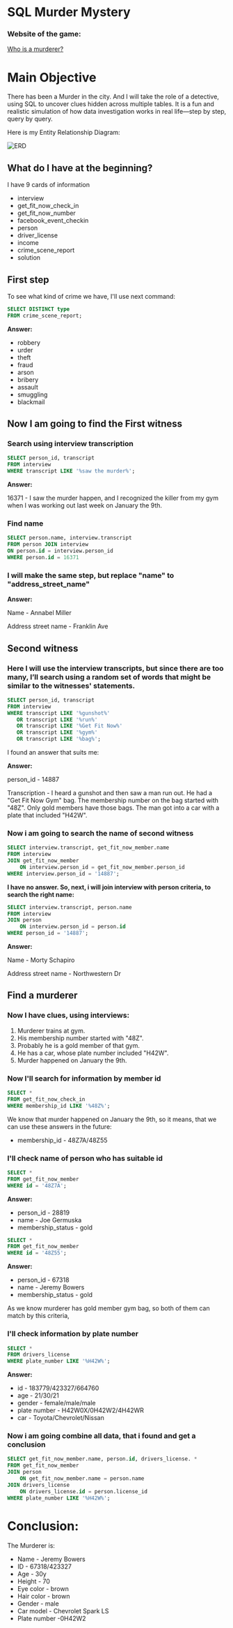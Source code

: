 # SQL Murder Mystery

### Website of the game:

[Who is a murderer?](https://mystery.knightlab.com/walkthrough.html)

# Main Objective

There has been a Murder in the city. And I  will take the role of a detective, using SQL to uncover clues hidden across multiple tables. It is a fun and realistic simulation of how data investigation works in real life—step by step, query by query.

Here is my Entity Relationship Diagram:

![ERD](images/erd_database.jpg)


## What do I have at the beginning?

I have 9 cards of information

- interview
- get_fit_now_check_in
- get_fit_now_number
- facebook_event_checkin
- person
- driver_license
- income
- crime_scene_report
- solution

## First step

To see what kind of crime we have, I'll use next command:

```sql
SELECT DISTINCT type 
FROM crime_scene_report;
```

**Answer:**
- robbery
- urder
- theft
- fraud
- arson
- bribery
- assault
- smuggling
- blackmail

## Now I am going to find the First witness

### Search using interview transcription

```sql
SELECT person_id, transcript
FROM interview
WHERE transcript LIKE '%saw the murder%';
```

**Answer:**

16371 - I saw the murder happen, and I recognized the killer from my gym when I was working out last week on January the 9th.

### Find name

``` sql
SELECT person.name, interview.transcript
FROM person JOIN interview
ON person.id = interview.person_id
WHERE person.id = 16371
```

### I will make the same step, but replace "name" to "address_street_name"

**Answer:**

Name - Annabel Miller

Address street name - Franklin Ave

## Second witness

### Here I will use the interview transcripts, but since there are too many, I’ll search using a random set of words that might be similar to the witnesses' statements.

```sql
SELECT person_id, transcript
FROM interview
WHERE transcript LIKE '%gunshot%'
   OR transcript LIKE '%run%'
   OR transcript LIKE '%Get Fit Now%'
   OR transcript LIKE '%gym%'
   OR transcript LIKE '%bag%';
```

I found an answer that suits me:

**Answer:**

person_id - 14887

Transcription - I heard a gunshot and then saw a man run out. He had a "Get Fit Now Gym" bag. The membership number on the bag started with "48Z". Only gold members have those bags. The man got into a car with a plate that included "H42W".

### Now i am going to search the name of second witness

```sql
SELECT interview.transcript, get_fit_now_member.name
FROM interview
JOIN get_fit_now_member
    ON interview.person_id = get_fit_now_member.person_id
WHERE interview.person_id = '14887';
```

**I have no answer. So, next, i will join interview with person criteria, to search the right name:**

```sql
SELECT interview.transcript, person.name
FROM interview
JOIN person
	ON interview.person_id = person.id
WHERE person_id = '14887';
```

**Answer:**

Name - Morty Schapiro

Address street name - Northwestern Dr

## Find a murderer

### Now I have clues, using interviews:

1. Murderer trains at gym.
2. His membership number started with "48Z".
3. Probably he is a gold member of that gym.
4. He has a car, whose plate number included "H42W".
5. Murder happened on January the 9th.

### Now I'll search for information by member id

``` sql
SELECT *
FROM get_fit_now_check_in
WHERE membership_id LIKE '%48Z%';
```

We know that murder happened on January the 9th, so it means, that we can use these answers in the future:

- membership_id - 48Z7A/48Z55

### I'll check name of person who has suitable id

``` sql
SELECT *
FROM get_fit_now_member
WHERE id = '48Z7A';
```

**Answer:**

- person_id - 28819
- name - Joe Germuska
- membership_status - gold

``` sql
SELECT *
FROM get_fit_now_member
WHERE id = '48Z55';
``` 

**Answer:**

- person_id - 67318
- name - Jeremy Bowers
- membership_status - gold

As we know murderer has gold member gym bag, so both of them can match by this criteria,

### I'll check information by plate number

``` sql
SELECT *
FROM drivers_license
WHERE plate_number LIKE '%H42W%';
```

**Answer:**

- id - 183779/423327/664760
- age - 21/30/21
- gender - female/male/male
- plate number - H42W0X/0H42W2/4H42WR
- car - Toyota/Chevrolet/Nissan

### Now i am going combine all data, that i found and get a conclusion

``` sql
SELECT get_fit_now_member.name, person.id, drivers_license. *
FROM get_fit_now_member
JOIN person
    ON get_fit_now_member.name = person.name
JOIN drivers_license
    ON drivers_license.id = person.license_id
WHERE plate_number LIKE '%H42W%';
```

# **Conclusion:**

The Murderer is: 

- Name - Jeremy Bowers
- ID - 67318/423327
- Age - 30y
- Height - 70
- Eye color - brown
- Hair color - brown
- Gender - male
- Car model - Chevrolet Spark LS
- Plate number -0H42W2

